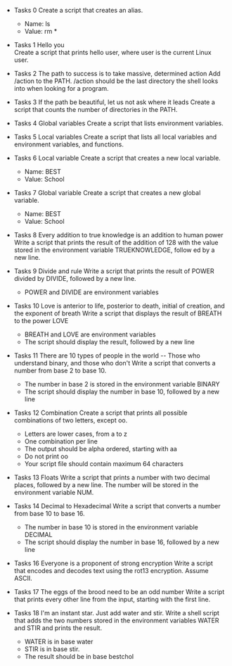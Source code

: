 - Tasks 0
  <o>
  Create a script that creates an alias.
  - Name: ls
  - Value: rm *

- Tasks 1
  Hello you  
  Create a script that prints hello user, where user is the current Linux user.

- Tasks 2 
  The path to success is to take massive, determined action
  Add /action to the PATH. /action should be the last directory the shell looks into when looking for a program.

- Tasks 3
  If the path be beautiful, let us not ask where it leads
  Create a script that counts the number of directories in the PATH.

- Tasks 4
  Global variables
  Create a script that lists environment variables.

- Tasks 5
  Local variables
  Create a script that lists all local variables and environment variables, and functions.

- Tasks 6
  Local variable
  Create a script that creates a new local variable.
  - Name: BEST
  - Value: School

- Tasks 7
  Global variable
  Create a script that creates a new global variable.
  - Name: BEST
  - Value: School

- Tasks 8
  Every addition to true knowledge is an addition to human power
  Write a script that prints the result of the addition of 128 with the value stored in the environment variable TRUEKNOWLEDGE, follow  ed by a new line.

- Tasks 9
  Divide and rule
  Write a script that prints the result of POWER divided by DIVIDE, followed by a new line.
  - POWER and DIVIDE are environment variables

- Tasks 10
  Love is anterior to life, posterior to death, initial of creation, and the exponent of breath
  Write a script that displays the result of BREATH to the power LOVE
  - BREATH and LOVE are environment variables
  - The script should display the result, followed by a new line

- Tasks 11
  There are 10 types of people in the world -- Those who understand binary, and those who don't
  Write a script that converts a number from base 2 to base 10.
  - The number in base 2 is stored in the environment variable BINARY
  - The script should display the number in base 10, followed by a new line

- Tasks 12
  Combination
  Create a script that prints all possible combinations of two letters, except oo.
  - Letters are lower cases, from a to z
  - One combination per line
  - The output should be alpha ordered, starting with aa
  - Do not print oo
  - Your script file should contain maximum 64 characters

- Tasks 13
  Floats
  Write a script that prints a number with two decimal places, followed by a new line.
  The number will be stored in the environment variable NUM.

- Tasks 14 
  Decimal to Hexadecimal
  Write a script that converts a number from base 10 to base 16.
  - The number in base 10 is stored in the environment variable DECIMAL
  - The script should display the number in base 16, followed by a new line

- Tasks 16
  Everyone is a proponent of strong encryption
  Write a script that encodes and decodes text using the rot13 encryption. Assume ASCII.

- Tasks 17
  The eggs of the brood need to be an odd number
  Write a script that prints every other line from the input, starting with the first line.

- Tasks 18
  I'm an instant star. Just add water and stir.
  Write a shell script that adds the two numbers stored in the environment variables WATER and STIR and prints the result.
  - WATER is in base water
  - STIR is in base stir.
  - The result should be in base bestchol
